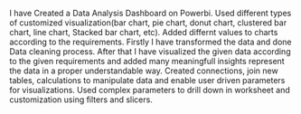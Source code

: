 I have Created a Data Analysis Dashboard on Powerbi.
Used different types of customized visualization(bar chart, pie chart, donut chart, clustered bar chart, line chart, Stacked bar chart, etc).
Added differnt values to charts according to the requirements.
Firstly I have transformed the data and done Data cleaning process.
After that I have visualized the given data according to the given requirements and added many meaningfull insights represent the data in a proper understandable way.
Created connections, join new tables, calculations to manipulate data and enable user driven parameters for visualizations.
Used complex parameters to drill down in worksheet and customization using filters and slicers.

